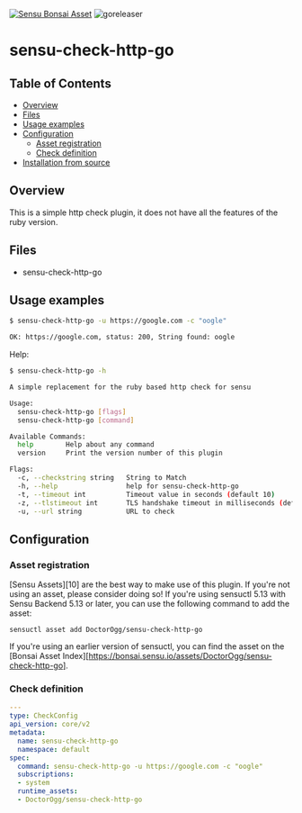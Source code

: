 [![Sensu Bonsai Asset](https://img.shields.io/badge/Bonsai-Download%20Me-brightgreen.svg?colorB=89C967&logo=sensu)](https://bonsai.sensu.io/assets/DoctorOgg/sensu-check-http-go)
![goreleaser](https://github.com/DoctorOgg/sensu-check-http-go/workflows/goreleaser/badge.svg)

# sensu-check-http-go

## Table of Contents
- [Overview](#overview)
- [Files](#files)
- [Usage examples](#usage-examples)
- [Configuration](#configuration)
  - [Asset registration](#asset-registration)
  - [Check definition](#check-definition)
- [Installation from source](#installation-from-source)

## Overview

This is a simple http check plugin, it does not have all the features of the ruby version.

## Files

* sensu-check-http-go

## Usage examples

```bash
$ sensu-check-http-go -u https://google.com -c "oogle"

OK: https://google.com, status: 200, String found: oogle
```

Help:

```bash
$ sensu-check-http-go -h

A simple replacement for the ruby based http check for sensu

Usage:
  sensu-check-http-go [flags]
  sensu-check-http-go [command]

Available Commands:
  help        Help about any command
  version     Print the version number of this plugin

Flags:
  -c, --checkstring string   String to Match
  -h, --help                 help for sensu-check-http-go
  -t, --timeout int          Timeout value in seconds (default 10)
  -z, --tlstimeout int       TLS handshake timeout in milliseconds (default 1000)
  -u, --url string           URL to check
```
## Configuration

### Asset registration

[Sensu Assets][10] are the best way to make use of this plugin. If you're not using an asset, please
consider doing so! If you're using sensuctl 5.13 with Sensu Backend 5.13 or later, you can use the
following command to add the asset:

```
sensuctl asset add DoctorOgg/sensu-check-http-go
```

If you're using an earlier version of sensuctl, you can find the asset on the [Bonsai Asset Index][https://bonsai.sensu.io/assets/DoctorOgg/sensu-check-http-go].

### Check definition

```yml
---
type: CheckConfig
api_version: core/v2
metadata:
  name: sensu-check-http-go
  namespace: default
spec:
  command: sensu-check-http-go -u https://google.com -c "oogle" 
  subscriptions:
  - system
  runtime_assets:
  - DoctorOgg/sensu-check-http-go
```

